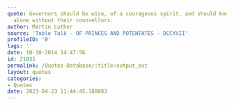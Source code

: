 ```yaml
---
quote: Governors should be wise, of a courageous spirit, and should know how to rule
  alone without their counsellors.
author: Martin Luther
source: 'Table Talk - OF PRINCES AND POTENTATES - DCCXVII'
profileID: '0'
tags: ''
date: 10-10-2014 14:47:56
id: 21035
permalink: /Quotes-Database/:title:output_ext
layout: quotes
categories:
- Quotes
date: 2023-04-23 11:44:45.180083
---
```

